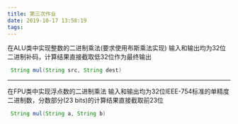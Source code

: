 ```yaml
---
title: 第三次作业
date: 2019-10-17 13:58:19
tags:
---
```




在ALU类中实现整数的二进制乘法(要求使用布斯乘法实现)
输入和输出均为32位二进制补码，计算结果直接截取低32位作为最终输出

``` java
 String mul(String src, String dest)
```

---

在FPU类中实现浮点数的二进制乘法
输入和输出均为32位IEEE-754标准的单精度二进制数，分数部分(23 bits)的计算结果直接截取前23位

``` java
 String mul(String a, String b)
```